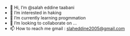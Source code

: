 - 👋 Hi, I’m @salah eddine taabani
- 👀 I’m interested in haking
- 🌱 I’m currently learning progmmation
- 💞️ I’m looking to collaborate on ...
- 📫 How to reach me gmail : slaheddine2005@gmail.com

<!---
swilmtaabani/swilmtaabani is a ✨ special ✨ repository because its `README.md` (this file) appears on your GitHub profile.
You can click the Preview link to take a look at your changes.
--->
